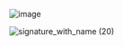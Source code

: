 ![image](https://github.com/user-attachments/assets/1f34f4e0-e4a4-436e-a1b5-75783108c272)

![signature_with_name (20)](https://github.com/user-attachments/assets/85c2ec19-a25c-4a54-a672-b1ea5d110300)
